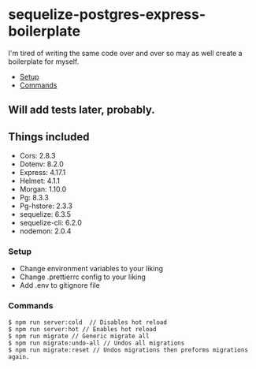 # sequelize-postgres-express-boilerplate

I'm tired of writing the same code over and over so may as well create a boilerplate for myself.

-   [Setup](#setup)
-   [Commands](#commands)

## Will add tests later, probably.

## Things included

-   Cors: 2.8.3
-   Dotenv: 8.2.0
-   Express: 4.17.1
-   Helmet: 4.1.1
-   Morgan: 1.10.0
-   Pg: 8.3.3
-   Pg-hstore: 2.3.3
-   sequelize: 6.3.5
-   sequelize-cli: 6.2.0
-   nodemon: 2.0.4

### Setup

-   Change environment variables to your liking
-   Change .prettierrc config to your liking
-   Add .env to gitignore file

### Commands

```
$ npm run server:cold  // Disables hot reload
$ npm run server:hot // Enables hot reload
$ npm run migrate // Generic migrate all
$ npm run migrate:undo-all // Undos all migrations
$ npm run migrate:reset // Undos migrations then preforms migrations again.

```
